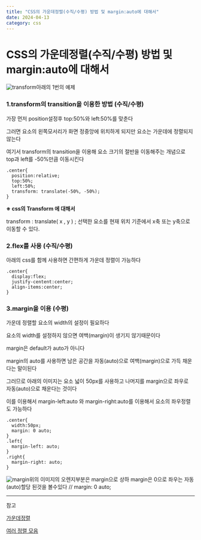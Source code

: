 ```yaml
---
title: "CSS의 가운데정렬(수직/수평) 방법 및 margin:auto에 대해서"
date: 2024-04-13
category: css
---
```


# CSS의 가운데정렬(수직/수평) 방법 및 margin:auto에 대해서

![transform](/storage/1712946765.jpg)아래의 1번의 예제

### 1.transform의 transition을 이용한 방법 (수직/수평)

가장 먼저 position설정후 top:50%와 left:50%를 맞춘다

그러면 요소의 왼쪽모서리가 화면 정중앙에 위치하게 되지만 요소는 가운데에 정렬되지 않는다

여기서 transform의 transition을 이용해 요소 크기의 절반을 이동해주는 개념으로 top과 left를 -50%만큼 이동시킨다

```
.center{
  position:relative;
  top:50%;
  left:50%;
  transform: translate(-50%, -50%);
}
```

**※ css의 Transform 에 대해서**

transform : translate( x , y ) ; 선택한 요소를 현재 위치 기준에서 x축 또는 y축으로 이동할 수 있다.

### 2.flex를 사용 (수직/수평)

아래의 css를 함께 사용하면 간편하게 가운데 정렬이 가능하다

```
.center{
  display:flex;
  justify-centent:center;
  align-items:center;
}
```

### 3.margin을 이용 (수평)

가운데 정렬할 요소의 width의 설정이 필요하다

요소의 width를 설정하지 않으면 여백(margin)이 생기지 않기때문이다

margin은 default가 auto가 아니다

margin의 auto를 사용하면 남은 공간을 자동(auto)으로 여백(margin)으로 가득 채운다는 말이된다

그러므로 아래의 이미지는 요소 넓이 50px를 사용하고 나머지를 margin으로 좌우로 자동(auto)으로 채운다는 것이다

이를 이용해서 margin-left:auto 와 margin-right:auto를 이용해서 요소의 좌우정렬도 가능하다

```
.center{
  width:50px;
  margin: 0 auto;
}
.left{
  margin-left: auto;
}
.right{
  margin-right: auto;
}
```

![margin](/storage/1712946798.jpg)위의 이미지의 오렌지부분은 margin으로 상하 margin은 0으로 좌우는 자동(auto)할당 된것을 볼수있다 // margin: 0 auto;

---

참고

[가운데정렬](https://brunch.co.kr/@skykamja24/514)

[여러 정렬 모음](https://inpa.tistory.com/entry/CSS-%F0%9F%95%B9%EF%B8%8F-%EC%88%98%ED%8F%89-%EC%88%98%EC%A7%81-%EA%B0%80%EB%A1%9C-%EC%84%B8%EB%A1%9C-%EC%A0%95%EB%A0%AC-%EA%B8%B0%EB%B2%95-%F0%9F%92%AF-%EB%AA%A8%EC%9D%8C-%EC%A0%95%EB%A6%AC)
